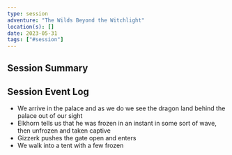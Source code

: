 ```yaml
---
type: session
adventure: "The Wilds Beyond the Witchlight"
location(s): []
date: 2023-05-31
tags: ["#session"]
---
```


## Session Summary

## Session Event Log

- We arrive in the palace and as we do we see the dragon land behind the palace out of our sight
- Elkhorn tells us that he was frozen in an instant in some sort of wave, then unfrozen and taken captive
- Gizzerk pushes the gate open and enters
- We walk into a tent with a few frozen 